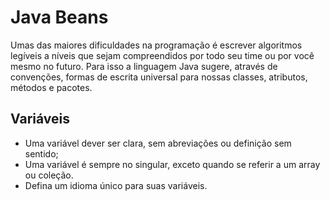 # Java Beans

Umas das maiores dificuldades na programação é escrever algoritmos legíveis a níveis que sejam compreendidos por todo seu time ou por você mesmo no futuro. Para isso a linguagem Java sugere, através de convenções, formas de escrita universal para nossas classes, atributos, métodos e pacotes.

## Variáveis

- Uma variável dever ser clara, sem abreviações ou definição sem sentido;
- Uma variável é sempre no singular, exceto quando se referir a um array ou coleção.
- Defina um idioma único para suas variáveis.
